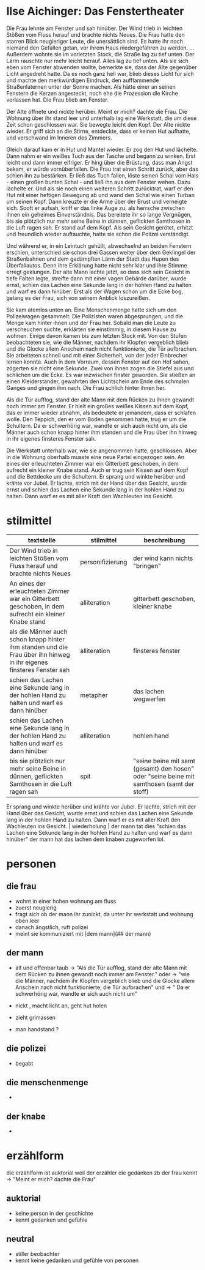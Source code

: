 <div>
<h1>Ilse Aichinger: Das Fenstertheater</h1>
<p>

Die Frau lehnte am Fenster und sah hinüber. Der Wind trieb in leichten Stößen vom Fluss herauf und brachte nichts Neues. Die Frau hatte den starren Blick neugieriger Leute, die unersättlich sind. Es hatte ihr noch niemand den Gefallen getan, vor ihrem Haus niedergefahren zu werden. ...
Außerdem wohnte sie im vorletzten Stock, die Straße lag zu tief unten. Der Lärm rauschte nur mehr leicht herauf. Alles lag zu tief unten. Als sie sich eben vom Fenster abwenden wollte, bemerkte sie, dass der Alte gegenüber Licht angedreht hatte. Da es noch ganz hell war, blieb dieses Licht für sich und machte den merkwürdigen Eindruck, den aufflammende Straßenlaternen unter der Sonne machen. Als hätte einer an seinen Fenstern die Kerzen angesteckt, noch ehe die Prozession die Kirche verlassen hat. Die Frau blieb am Fenster.

Der Alte öffnete und nickte herüber. Meint er mich? dachte die Frau. Die Wohnung über ihr stand leer und unterhalb lag eine Werkstatt, die um diese Zeit schon geschlossen war. Sie bewegte leicht den Kopf. Der Alte nickte wieder. Er griff sich an die Stirne, entdeckte, dass er keinen Hut aufhatte, und verschwand im Inneren des Zimmers.

Gleich darauf kam er in Hut und Mantel wieder. Er zog den Hut und lächelte. Dann nahm er ein weißes Tuch aus der Tasche und begann zu winken. Erst leicht und dann immer eifriger. Er hing über die Brüstung, dass man Angst bekam, er würde vornüberfallen. Die Frau trat einen Schritt zurück, aber das schien ihn zu bestärken. Er ließ das Tuch fallen, löste seinen Schal vom Hals - einen großen bunten Schal - und ließ ihn aus dem Fenster wehen. Dazu lächelte er. Und als sie noch einen weiteren Schritt zurücktrat, warf er den Hut mit einer heftigen Bewegung ab und wand den Schal wie einen Turban um seinen Kopf. Dann kreuzte er die Arme über der Brust und verneigte sich. Sooft er aufsah, kniff er das linke Auge zu, als herrsche zwischen ihnen ein geheimes Einverständnis. Das bereitete ihr so lange Vergnügen, bis sie plötzlich nur mehr seine Beine in dünnen, geflickten Samthosen in die Luft ragen sah. Er stand auf dem Kopf. Als sein Gesicht gerötet, erhitzt und freundlich wieder auftauchte, hatte sie schon die Polizei verständigt.

Und während er, in ein Leintuch gehüllt, abwechselnd an beiden Fenstern erschien, unterschied sie schon drei Gassen weiter über dem Geklingel der Straßenbahnen und dem gedämpften Lärm der Stadt das Hupen des Überfallautos. Denn ihre Erklärung hatte nicht sehr klar und ihre Stimme erregt geklungen. Der alte Mann lachte jetzt, so dass sich sein Gesicht in tiefe Falten legte, streifte dann mit einer vagen Gebärde darüber, wurde ernst, schien das Lachen eine Sekunde lang in der hohlen Hand zu halten und warf es dann hinüber. Erst als der Wagen schon um die Ecke bog, gelang es der Frau, sich von seinem Anblick loszureißen.

Sie kam atemlos unten an. Eine Menschenmenge hatte sich um den Polizeiwagen gesammelt. Die Polizisten waren abgesprungen, und die Menge kam hinter ihnen und der Frau her. Sobald man die Leute zu verscheuchen suchte, erklärten sie einstimmig, in diesem Hause zu wohnen. Einige davon kamen bis zum letzten Stock mit. Von den Stufen beobachteten sie, wie die Männer, nachdem ihr Klopfen vergeblich blieb und die Glocke allem Anschein nach nicht funktionierte, die Tür aufbrachen. Sie arbeiteten schnell und mit einer Sicherheit, von der jeder Einbrecher lernen konnte. Auch in dem Vorraum, dessen Fenster auf den Hof sahen, zögerten sie nicht eine Sekunde. Zwei von ihnen zogen die Stiefel aus und schlichen um die Ecke. Es war inzwischen finster geworden. Sie stießen an einen Kleiderständer, gewahrten den Lichtschein am Ende des schmalen Ganges und gingen ihm nach. Die Frau schlich hinter ihnen her.

Als die Tür aufflog, stand der alte Mann mit dem Rücken zu ihnen gewandt noch immer am Fenster. Er hielt ein großes weißes Kissen auf dem Kopf, das er immer wieder abnahm, als bedeutete er jemandem, dass er schlafen wolle. Den Teppich, den er vom Boden genommen hatte, trug er um die Schultern. Da er schwerhörig war, wandte er sich auch nicht um, als die Männer auch schon knapp hinter ihm standen und die Frau über ihn hinweg in ihr eigenes finsteres Fenster sah.

Die Werkstatt unterhalb war, wie sie angenommen hatte, geschlossen. Aber in die Wohnung oberhalb musste eine neue Partei eingezogen sein. An eines der erleuchteten Zimmer war ein Gitterbett geschoben, in dem aufrecht ein kleiner Knabe stand. Auch er trug sein Kissen auf dem Kopf und die Bettdecke um die Schultern. Er sprang und winkte herüber und krähte vor Jubel. Er lachte, strich mit der Hand über das Gesicht, wurde ernst und schien das Lachen eine Sekunde lang in der hohlen Hand zu halten. Dann warf er es mit aller Kraft den Wachleuten ins Gesicht.

    
    
    
</p>
    

# stilmittel 

textstelle | stilmittel | beschreibung 
--- | --- | --- 
Der Wind trieb in leichten Stößen vom Fluss herauf und brachte nichts Neues | personifizierung | der wind kann nichts "bringen" 
An eines der erleuchteten Zimmer war ein Gitterbett geschoben, in dem aufrecht ein kleiner Knabe stand | alliteration | gitterbett geschoben, kleiner knabe
als die Männer auch schon knapp hinter ihm standen und die Frau über ihn hinweg in ihr eigenes finsteres Fenster sah | alliteration  | finsteres fenster
schien das Lachen eine Sekunde lang in der hohlen Hand zu halten und warf es dann hinüber | metapher | das lachen wegwerfen
schien das Lachen eine Sekunde lang in der hohlen Hand zu halten und warf es dann hinüber | alliteration | hohlen hand
bis sie plötzlich nur mehr seine Beine in dünnen, geflickten Samthosen in die Luft ragen sah | spit | "seine beine mit samt (gesamt) den hosen" oder "seine beine mit samthosen (samt der stoff)

Er sprang und winkte herüber und krähte vor Jubel. Er lachte, strich mit der Hand über das Gesicht, wurde ernst und schien das Lachen eine Sekunde lang in der hohlen Hand zu halten. Dann warf er es mit aller Kraft den Wachleuten ins Gesicht. | wiederholung | der mann tat dies "schien das Lachen eine Sekunde lang in der hohlen Hand zu halten und warf es dann hinüber" der mann hat das lachen dem knaben zugeworfen lol.

 # personen 

 ## die frau
 - wohnt in einer hohen wohnung am fluss
 - zuerst neugierig
 - fragt sich ob der mann ihr zunickt, da unter ihr werkstatt und wohnung oben leer
 - danach ängstlich, ruft polizei
 - meint sie kommuniziert mit [dem mann](## der mann)

## der mann 
- alt und offenbar taub -> "Als die Tür aufflog, stand der alte Mann mit dem Rücken zu ihnen gewandt noch immer am Fenster." oder -> "wie die Männer, nachdem ihr Klopfen vergeblich blieb und die Glocke allem Anschein nach nicht funktionierte, die Tür aufbrachen" und -> " Da er schwerhörig war, wandte er sich auch nicht um" 
- nickt , macht licht an, geht hut holen
- zieht grimassen

- man handstand ? 

## die polizei 
- begabt 

## die menschenmenge 
- 

## der knabe 
- 


# erzählform

die erzählform ist auktorial weil der erzähler  die gedanken zb der frau kennt -> "Meint er mich? dachte die Frau"

## auktorial 
- keine person in der geschichte 
- kennt gedanken und gefühle 

## neutral 
- stiller beobachter 
- kennt keine gedanken und gefühle von personen
</div>